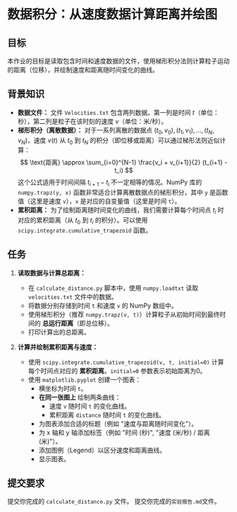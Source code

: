 # 数据积分：从速度数据计算距离并绘图

## 目标

本作业的目标是读取包含时间和速度数据的文件，使用梯形积分法则计算粒子运动的距离（位移），并绘制速度和距离随时间变化的曲线。

## 背景知识

*   **数据文件：** 文件 `Velocities.txt` 包含两列数据。第一列是时间 $t$（单位：秒），第二列是粒子在该时刻的速度 $v$（单位：米/秒）。
*   **梯形积分（离散数据）：** 对于一系列离散的数据点 $(t_0, v_0), (t_1, v_1), \dots, (t_N, v_N)$，速度 $v(t)$ 从 $t_0$ 到 $t_N$ 的积分（即位移或距离）可以通过梯形法则近似计算：
    $$ \text{距离} \approx \sum_{i=0}^{N-1} \frac{v_i + v_{i+1}}{2} (t_{i+1} - t_i) $$
    这个公式适用于时间间隔 $t_{i+1} - t_i$ 不一定相等的情况。NumPy 库的 `numpy.trapz(y, x)` 函数非常适合计算离散数据点的梯形积分，其中 `y` 是函数值（这里是速度 `v`），`x` 是对应的自变量值（这里是时间 `t`）。
*   **累积距离：** 为了绘制距离随时间变化的曲线，我们需要计算每个时间点 $t_i$ 时对应的累积距离（从 $t_0$ 到 $t_i$ 的积分）。可以使用 `scipy.integrate.cumulative_trapezoid` 函数。

## 任务

1.  **读取数据与计算总距离：**
    *   在 `calculate_distance.py` 脚本中，使用 `numpy.loadtxt` 读取 `velocities.txt` 文件中的数据。
    *   将数据分别存储到时间 `t` 和速度 `v` 的 NumPy 数组中。
    *   使用梯形积分（推荐 `numpy.trapz(v, t)`）计算粒子从初始时间到最终时间的 **总运行距离**（即总位移）。
    *   打印计算出的总距离。

2.  **计算并绘制累积距离与速度：**
    *   使用 `scipy.integrate.cumulative_trapezoid(v, t, initial=0)` 计算每个时间点对应的 **累积距离**。`initial=0` 参数表示初始距离为0。
    *   使用 `matplotlib.pyplot` 创建一个图表：
        *   横坐标为时间 `t`。
        *   **在同一张图上** 绘制两条曲线：
            *   速度 `v` 随时间 `t` 的变化曲线。
            *   累积距离 `distance` 随时间 `t` 的变化曲线。
        *   为图表添加合适的标题（例如 "速度与距离随时间变化"）。
        *   为 x 轴和 y 轴添加标签（例如 "时间 (秒)", "速度 (米/秒) / 距离 (米)"）。
        *   添加图例（Legend）以区分速度和距离曲线。
        *   显示图表。



## 提交要求

提交你完成的 `calculate_distance.py` 文件。
提交你完成的`实验报告.md`文件。
